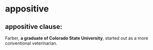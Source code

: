 # appositive

## appositive clause:

Farber, **a graduate of Colorado State University**, started out as a more conventional veterinarian.

